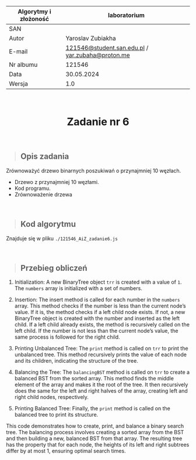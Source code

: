 <div align="center">

| Algorytmy i złożoność | laboratorium |
|-----------------------|--------------|
| SAN                   |              |
| Autor                 | Yaroslav Zubiakha |
| E-mail                | 121546@student.san.edu.pl / yar.zubaha@proton.me |
| Nr albumu             | 121546       |
| Data                  | 30.05.2024   |
| Wersja                | 1.0          |

<br>

# **Zadanie nr 6** 

</div>

<br>

> ## Opis zadania
Zrównoważyć drzewo binarnych poszukiwań o przynajmniej 10 węzłach.

- Drzewo z przynajmniej 10 węzłami.
- Kod programu.
- Zrównoważenie drzewa

<br>

> ## Kod algorytmu
Znajduje się w pliku `./121546_AiZ_zadanie6.js`

<br>

> ## Przebieg obliczeń


1. Initialization: A new BinaryTree object `trr` is created with a value of `1`. The `numbers` array is initialized with a set of numbers.

2. Insertion: The insert method is called for each number in the `numbers` array. This method checks if the number is less than the current node’s value. If it is, the method checks if a left child node exists. If not, a new BinaryTree object is created with the number and inserted as the left child. If a left child already exists, the method is recursively called on the left child. If the number is not less than the current node’s value, the same process is followed for the right child.

3. Printing Unbalanced Tree: The `print` method is called on `trr` to print the unbalanced tree. This method recursively prints the value of each node and its children, indicating the structure of the tree.

4. Balancing the Tree: The `balancingBST` method is called on `trr` to create a balanced BST from the sorted array. This method finds the middle element of the array and makes it the root of the tree. It then recursively does the same for the left and right halves of the array, creating left and right child nodes, respectively.

5. Printing Balanced Tree: Finally, the `print` method is called on the balanced tree to print its structure.

This code demonstrates how to create, print, and balance a binary search tree. The balancing process involves creating a sorted array from the BST and then building a new, balanced BST from that array. The resulting tree has the property that for each node, the heights of its left and right subtrees differ by at most 1, ensuring optimal search times.
